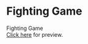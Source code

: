 # Fighting Game
 Fighting Game </BR>
 [Click here](https://and-fight-pranitmodi.netlify.app/) for preview.
